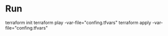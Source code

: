 # Run
terraform init
terraform play -var-file="confing.tfvars"
terraform apply -var-file="confing.tfvars"
